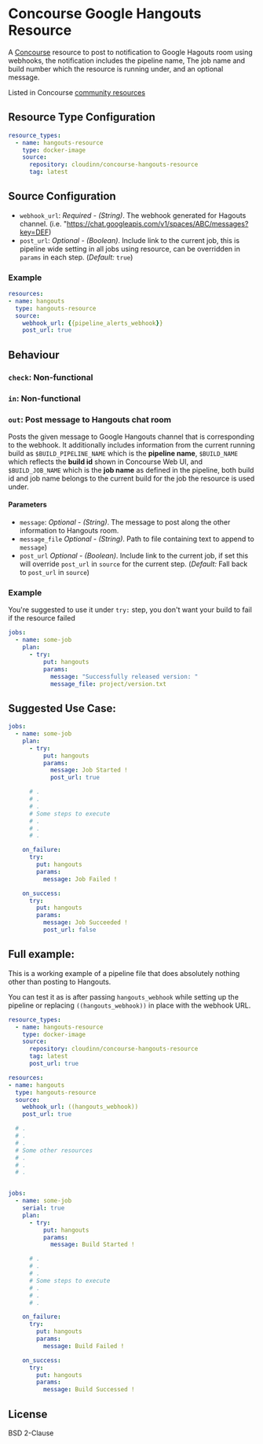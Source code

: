 Concourse Google Hangouts Resource
======================

A [Concourse](http://concourse.ci/) resource to post to notification to Google Hagouts room using webhooks, the notification includes the pipeline name, The job name and build number which the resource is running under, and an optional message.

Listed in Concourse [community resources](https://concourse-ci.org/community-resources.html)

## Resource Type Configuration

```yaml
resource_types:
  - name: hangouts-resource
    type: docker-image
    source:
      repository: cloudinn/concourse-hangouts-resource
      tag: latest
```

## Source Configuration

* `webhook_url`: _Required - (String)_. The webhook generated for Hagouts channel. (i.e. "https://chat.googleapis.com/v1/spaces/ABC/messages?key=DEF)
* `post_url`: _Optional - (Boolean)_. Include link to the current job, this is pipeline wide setting in all jobs using resource, can be overridden in `params` in each step. (*Default:* `true`)

### Example

```yaml
resources:
- name: hangouts
  type: hangouts-resource
  source:
    webhook_url: {{pipeline_alerts_webhook}}
    post_url: true
```

## Behaviour

### `check`: Non-functional

### `in`: Non-functional

### `out`: Post message to Hangouts chat room

Posts the given message to Google Hangouts channel that is corresponding to the webhook. It additionally includes information from the current running build as `$BUILD_PIPELINE_NAME` which is the **pipeline name**, `$BUILD_NAME` which reflects the **build id** shown in Concourse Web UI, and `$BUILD_JOB_NAME` which is the **job name** as defined in the pipeline, both build id and job name belongs to the current build for the job the resource is used under.

#### Parameters

* `message`: _Optional - (String)_. The message to post along the other information to Hangouts room.
* `message_file` _Optional - (String)_. Path to file containing text to append to `message`)
* `post_url` _Optional - (Boolean)_. Include link to the current job, if set this will override `post_url` in `source` for the current step. (*Default:* Fall back to `post_url` in `source`)

### Example

You're suggested to use it under `try:` step, you don't want your build to fail if the resource failed

```yaml
jobs:
  - name: some-job
    plan:
      - try:
          put: hangouts
          params:
            message: "Successfully released version: "
            message_file: project/version.txt
```

## Suggested Use Case:

```yaml
jobs:
  - name: some-job
    plan:
      - try:
          put: hangouts
          params:
            message: Job Started !
            post_url: true

      # .
      # .
      # .
      # Some steps to execute
      # .
      # .
      # .

    on_failure:
      try:
        put: hangouts
        params:
          message: Job Failed !

    on_success:
      try:
        put: hangouts
        params:
          message: Job Succeeded !
          post_url: false
```

## Full example:
This is a working example of a pipeline file that does absolutely nothing other than posting to Hangouts.

You can test it as is after passing `hangouts_webhook` while setting up the pipeline or replacing `((hangouts_webhook))` in place with the webhook URL.

```yaml
resource_types:
  - name: hangouts-resource
    type: docker-image
    source:
      repository: cloudinn/concourse-hangouts-resource
      tag: latest
      post_url: true

resources:
- name: hangouts
  type: hangouts-resource
  source:
    webhook_url: ((hangouts_webhook))
    post_url: true

  # .
  # .
  # .
  # Some other resources
  # .
  # .
  # .


jobs:
  - name: some-job
    serial: true
    plan:
      - try:
          put: hangouts
          params:
            message: Build Started !

      # .
      # .
      # .
      # Some steps to execute
      # .
      # .
      # .

    on_failure:
      try:
        put: hangouts
        params:
          message: Build Failed !

    on_success:
      try:
        put: hangouts
        params:
          message: Build Successed !
```

## License

BSD 2-Clause
